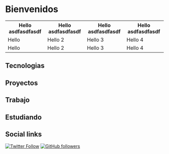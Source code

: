 # Bienvenidos 

<table>
  <tr>
    <th>Hello asdfasdfasdf</th>
    <th>Hello asdfasdfasdf</th>
    <th>Hello asdfasdfasdf</th>
    <th>Hello asdfasdfasdf</th>
  </tr>
  <tr>
    <td>Hello</td>
    <td>Hello 2 </td>
    <td>Hello 3 </td>
    <td>Hello 4</td>
  </tr>
  <tr>
    <td>Hello</td>
    <td>Hello 2 </td>
    <td>Hello 3 </td>
    <td>Hello 4</td>
  </tr>
</table>


## Tecnologias

## Proyectos

## Trabajo

## Estudiando

## Social links

[![Twitter Follow](https://img.shields.io/twitter/follow/amm_dev?label=Follow%20me&logo=Twitter&style=social)](https://twitter.com/amm_dev) [![GitHub followers](https://img.shields.io/github/followers/AMDevelopOB?label=Follow%20me&style=social)](https://github.com/AMDevelopOB)

